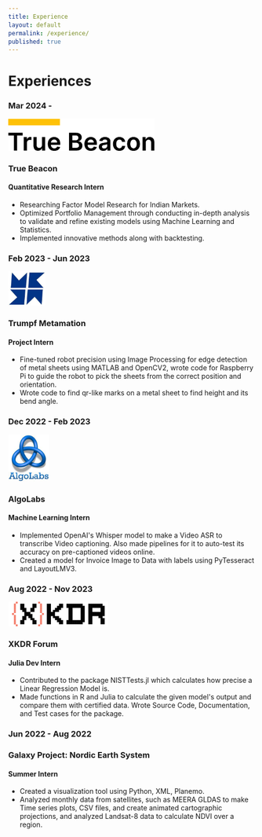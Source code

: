 ```yaml
---
title: Experience
layout: default
permalink: /experience/
published: true
---
```

# Experiences

### Mar 2024 - 
<img src="/assets/images/TrueBeacon.png" height="65">

### True Beacon
#### Quantitative Research Intern 

- Researching Factor Model Research for Indian Markets.
- Optimized Portfolio Management through conducting in-depth analysis to validate and refine existing models using Machine Learning and Statistics.
- Implemented innovative methods along with backtesting.


### Feb 2023 - Jun 2023
<img src="/assets/images/Metamation.jpeg" height="70">

### Trumpf Metamation
#### Project Intern 

- Fine-tuned robot precision using Image Processing for edge detection of metal sheets using MATLAB and OpenCV2, wrote code for Raspberry Pi to guide the robot to pick the sheets from the correct position and orientation.
- Wrote code to find qr-like marks on a metal sheet to find height and its bend angle.


### Dec 2022 - Feb 2023
<img src="/assets/images/AlgoLabs.jpeg" height="95">

### AlgoLabs
#### Machine Learning Intern

- Implemented OpenAI's Whisper model to make a Video ASR to transcribe Video captioning. Also made pipelines for it to auto-test its accuracy on pre-captioned videos online.
- Created a model for Invoice Image to Data with labels using PyTesseract and LayoutLMV3. 


### Aug 2022 - Nov 2023
<img src="/assets/images/XKDR.svg" height="50">

### XKDR Forum
#### Julia Dev Intern

- Contributed to the package NISTTests.jl which calculates how precise a Linear Regression Model is.
- Made functions in R and Julia to calculate the given model's output and compare them with certified data. Wrote Source Code, Documentation, and Test cases for the package.

### Jun 2022 - Aug 2022

### Galaxy Project: Nordic Earth System
#### Summer Intern

- Created a visualization tool using Python, XML, Planemo.
- Analyzed monthly data from satellites, such as MEERA GLDAS to make Time series plots, CSV files, and create animated cartographic projections, and analyzed Landsat-8 data to calculate NDVI over a region.

